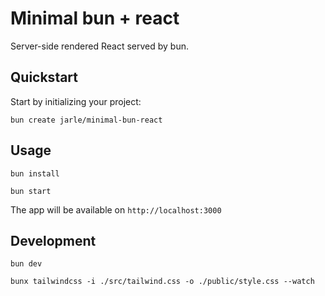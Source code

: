 # Minimal bun + react

Server-side rendered React served by bun.

## Quickstart

Start by initializing your project:

`bun create jarle/minimal-bun-react`

## Usage

`bun install`

`bun start`

The app will be available on `http://localhost:3000`

## Development

`bun dev`

`bunx tailwindcss -i ./src/tailwind.css -o ./public/style.css --watch`